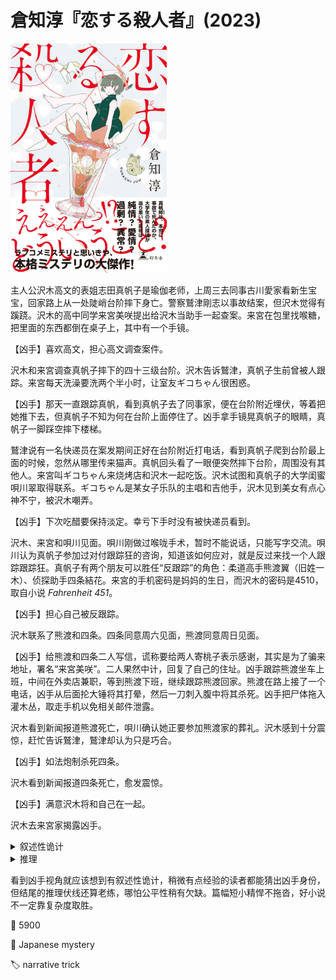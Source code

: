 # 倉知淳『恋する殺人者』(2023)

<img src=images/2023b_cover.jpg width=250/>

主人公沢木高文的表姐志田真帆子是瑜伽老师，上周三去同事古川愛家看新生宝宝，回家路上从一处陡峭台阶摔下身亡。警察鷲津剛志以事故结案，但沢木觉得有蹊跷。沢木的高中同学来宮美咲提出给沢木当助手一起查案。来宮在包里找喉糖，把里面的东西都倒在桌子上，其中有一个手镜。

【凶手】喜欢高文，担心高文调查案件。

沢木和来宮调查真帆子摔下的四十三级台阶。沢木告诉鷲津，真帆子生前曾被人跟踪。来宮每天洗澡要洗两个半小时，让室友ギコちゃん很困惑。

【凶手】那天一直跟踪真帆，看到真帆子去了同事家，便在台阶附近埋伏，等着把她推下去，但真帆子不知为何在台阶上面停住了。凶手拿手镜晃真帆子的眼睛，真帆子一脚踩空摔下楼梯。

鷲津说有一名快递员在案发期间正好在台阶附近打电话，看到真帆子爬到台阶最上面的时候，忽然从哪里传来猫声。真帆回头看了一眼便突然摔下台阶，周围没有其他人。来宮叫ギコちゃん来烧烤店和沢木一起吃饭。沢木试图和真帆子的大学闺蜜唄川翠取得联系。ギコちゃん是某女子乐队的主唱和吉他手，沢木见到美女有点心神不宁，被沢木嘲弄。

【凶手】下次吃醋要保持淡定。幸亏下手时没有被快递员看到。

沢木、来宮和唄川见面。唄川刚做过喉咙手术，暂时不能说话，只能写字交流。唄川认为真帆子参加过对付跟踪狂的咨询，知道该如何应对，就是反过来找一个人跟踪跟踪狂。真帆子有两个朋友可以胜任“反跟踪”的角色：柔道高手熊渡翼（旧姓一木）、侦探助手四条結花。来宮的手机密码是妈妈的生日，而沢木的密码是4510，取自小说 <i>Fahrenheit 451</i>。

【凶手】担心自己被反跟踪。

沢木联系了熊渡和四条。四条同意周六见面，熊渡同意周日见面。

【凶手】给熊渡和四条二人写信，谎称要给两人寄桃子表示感谢，其实是为了骗来地址，署名“来宮美咲”。二人果然中计，回复了自己的住址。凶手跟踪熊渡坐车上班，中间在外卖店兼职，等到熊渡下班，继续跟踪熊渡回家。熊渡在路上接了一个电话，凶手从后面抡大锤将其打晕，然后一刀刺入腹中将其杀死。凶手把尸体拖入灌木丛，取走手机以免相关邮件泄露。

沢木看到新闻报道熊渡死亡，唄川确认她正要参加熊渡家的葬礼。沢木感到十分震惊，赶忙告诉鷲津，鷲津却认为只是巧合。

【凶手】如法炮制杀死四条。

沢木看到新闻报道四条死亡，愈发震惊。

【凶手】满意沢木将和自己在一起。

沢木去来宮家揭露凶手。

<details><summary>叙述性诡计</summary>
小说误导来宮是凶手，但凶手其实是她的室友ギコちゃん。
</details>

<details><summary>推理</summary>
知道熊渡和四条身份的只有唄川，但如果唄川是凶手，显然不会主动泄露攻击对象。第二起案件的被害人是熊渡翼的丈夫熊渡進一郎。凶手听到对话形容熊渡“擅长柔道，而且很帅气，受到女孩子欢迎”，便想当然地以为熊渡是男生，这说明凶手看不见唄川写的字，是靠窃听获取信息。凶手在来宮包包里放了录音笔，还听到来宮手机的密码。凶手趁来宮洗澡（伏线：两个半小时）查看了她的手机，得到熊渡和四条的邮件地址。由此可推知凶手为ギコちゃん。
</details>

看到凶手视角就应该想到有叙述性诡计，稍微有点经验的读者都能猜出凶手身份，但结尾的推理伏线还算老练，哪怕公平性稍有欠缺。篇幅短小精悍不拖沓，好小说不一定靠复杂度取胜。

:link: 5900

:file_folder: Japanese mystery

:label: narrative trick
